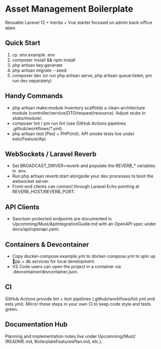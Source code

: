# Asset Management Boilerplate

Reusable Laravel 12 + Inertia + Vue starter focused on admin back-office apps.

## Quick Start
1. cp .env.example .env
2. composer install && npm install
3. php artisan key:generate
4. php artisan migrate --seed
5. composer dev (or run php artisan serve, php artisan queue:listen, 
pm run dev separately)

## Handy Commands
- php artisan make:module Inventory scaffolds a clean-architecture module (controller/service/DTO/request/resource). Adjust stubs in stubs/module/.
- composer lint / 
pm run lint (see GitHub Actions pipelines .github/workflows/*.yml).
- php artisan test (Pest + PHPUnit). API smoke tests live under 	ests/Feature/Api.

## WebSockets / Laravel Reverb
- Set BROADCAST_DRIVER=reverb and populate the REVERB_* variables in .env.
- Run php artisan reverb:start alongside your dev processes to boot the websocket server.
- Front-end clients can connect through Laravel Echo pointing at REVERB_HOST/REVERB_PORT.

## API Clients
- Sanctum-protected endpoints are documented in Upcomming/Must/ApiIntegrationGuide.md with an OpenAPI spec under docs/api/openapi.yaml.

## Containers & Devcontainer
- Copy docker-compose.example.yml to docker-compose.yml to spin up pp + db services for local development.
- VS Code users can open the project in a container via .devcontainer/devcontainer.json.

## CI
GitHub Actions provide lint + test pipelines (.github/workflows/lint.yml and 	ests.yml). Mirror these steps in your own CI to keep code style and tests green.

## Documentation Hub
Planning and implementation notes live under Upcomming/Must/ (README.md, BoilerplateFeaturesPlan.md, etc.).

